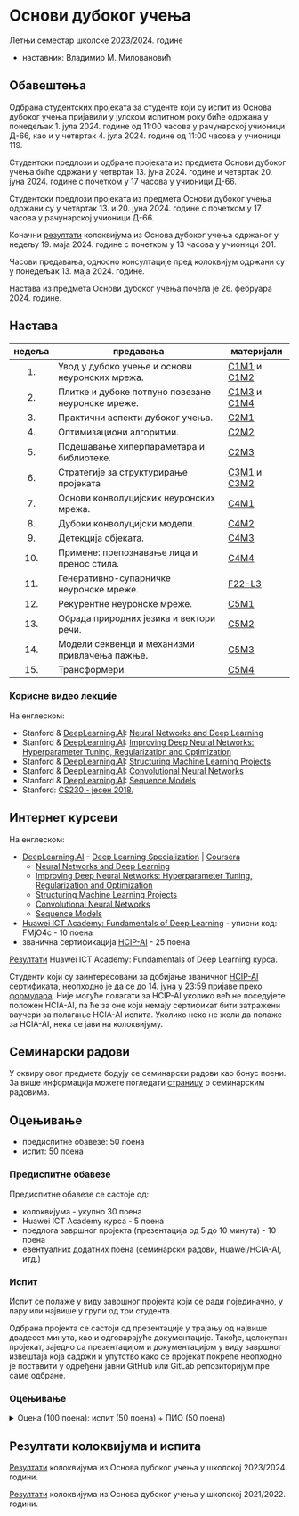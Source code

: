 # Основи дубоког учења

Летњи семестар школске 2023/2024. године
* наставник: Владимир М. Миловановић
<!--* сарадник: Исидора Грујић-->

## Обавештења

Одбрана студентских пројеката за студенте који су испит из Основа дубоког учења пријавили у јулском испитном року биће одржана у понедељак 1. јула 2024. године од 11:00 часова у рачунарској учионици Д-66, као и у четвртак 4. јула 2024. године од 11:00 часова у учионици 119.

Студентски предлози и одбране пројеката из предмета Основи дубоког учења биће одржани у четвртак 13. јуна 2024. године и четвртак 20. јуна 2024. године с почетком у 17 часова у учионици Д-66.

Студентски предлози пројеката из предмета Основи дубоког учења одржани су у четвртак 13. и 20. јуна 2024. године с почетком у 17 часова у рачунарској учионици Д-66.

Коначни [резултати](https://docs.google.com/spreadsheets/d/1VswTNw6_4dwwYHJ4HKwy48Sr9dvXGpPPAtdcZj2Kg9w) колоквијума из Основа дубоког учења одржаног у недељу 19. маја 2024. године с почетком у 13 часова у учионици 201.

Часови предавања, односно консултације пред колоквијум одржани су у понедељак 13. маја 2024. године.

Настава из предмета Основи дубоког учења почела је 26. фебруара 2024. године.

## Настава

недеља |                     предавања                    |          материјали
:----: | ------------------------------------------------ | ----------------------------
  1\.  | Увод у дубоко учење и основи неуронских мрежа.   | [C1M1][C1M1] и [C1M2][C1M2]
  2\.  | Плитке и дубоке потпуно повезане неуронске мреже.| [C1M3][C1M3] и [C1M4][C1M4]
  3\.  | Практични аспекти дубоког учења.                 | [C2M1][C2M1]
  4\.  | Оптимизациони алгоритми.                         | [C2M2][C2M2]
  5\.  | Подешавање хиперпараметара и библиотеке.         | [C2M3][C2M3]
  6\.  | Стратегије за структурирање пројеката            | [C3M1][C3M1] и [C3M2][C3M2]
  7\.  | Основи конволуцијских неуронских мрежа.          | [C4M1][C4M1]
  8\.  | Дубоки конволуцијски модели.                     | [C4M2][C4M2]
  9\.  | Детекција објеката.                              | [C4M3][C4M3]
 10\.  | Примене: препознавање лица и пренос стила.       | [C4M4][C4M4]
 11\.  | Генеративно-супарничке неуронске мреже.          | [F22-L3][F22-L3]
 12\.  | Рекурентне неуронске мреже.                      | [C5M1][C5M1]
 13\.  | Обрада природних језика и вектори речи.          | [C5M2][C5M2]
 14\.  | Модели секвенци и механизми привлачења пажње.    | [C5M3][C5M3]
 15\.  | Трансформери.                                    | [C5M4][C5M4]

[C1M1]: https://cs230.stanford.edu/files/C1M1.pdf
[C1M2]: https://cs230.stanford.edu/files/C1M2.pdf
[C1M3]: https://cs230.stanford.edu/files/C1M3.pdf
[C1M4]: https://cs230.stanford.edu/files/C1M4.pdf
[C2M1]: https://cs230.stanford.edu/files/C2M1.pdf
[C2M2]: https://cs230.stanford.edu/files/C2M2.pdf
[C2M3]: https://cs230.stanford.edu/files/C2M3.pdf
[C3M1]: https://cs230.stanford.edu/files/C3M1.pdf
[C3M2]: https://cs230.stanford.edu/files/C3M2.pdf
[C4M1]: https://cs230.stanford.edu/files/C4M1.pdf
[C4M2]: https://cs230.stanford.edu/files/C4M2.pdf
[C4M3]: https://cs230.stanford.edu/files/C4M3.pdf
[C4M4]: https://cs230.stanford.edu/files/C4M4.pdf
[C5M1]: https://cs230.stanford.edu/files/C5M1.pdf
[C5M2]: https://cs230.stanford.edu/files/C5M2.pdf
[C5M3]: https://cs230.stanford.edu/files/C5M3.pdf
[C5M4]: https://cs230.stanford.edu/files/C5M4.pdf

[S23-L1]: https://cs230.stanford.edu/syllabus/spring_2023/lecture_1.pdf

[F22-L1]: https://cs230.stanford.edu/syllabus/fall_2022/lecture_1.pdf
[F22-L2]: https://cs230.stanford.edu/syllabus/fall_2022/lecture_2.pdf
[F22-L3]: https://cs230.stanford.edu/syllabus/fall_2022/lecture_3.pdf
[F22-L5]: https://cs230.stanford.edu/syllabus/fall_2022/lecture_5.pdf
[F22-L10]: https://cs230.stanford.edu/syllabus/fall_2022/lecture_10.pdf

[S22-L1]: https://cs230.stanford.edu/syllabus/spring_2022/lecture_1.pdf
[S22-L2]: https://cs230.stanford.edu/syllabus/spring_2022/lecture_2.pdf
[S22-L3]: https://cs230.stanford.edu/syllabus/spring_2022/lecture_3.pdf
[S22-L5]: https://cs230.stanford.edu/syllabus/spring_2022/lecture_5.pdf
[S22-L7]: https://cs230.stanford.edu/syllabus/spring_2022/lecture_7.pdf
[S22-L9]: https://cs230.stanford.edu/syllabus/spring_2022/lecture_9.pdf

[F21-L1]: https://cs230.stanford.edu/syllabus/fall_2021/lecture_1.pdf
[F21-L2]: https://cs230.stanford.edu/syllabus/fall_2021/lecture_2.pdf
[F21-L4]: https://cs230.stanford.edu/syllabus/fall_2021/lecture_4.pdf
[F21-L5]: https://cs230.stanford.edu/syllabus/fall_2021/lecture_5.pdf
[F21-L7]: https://cs230.stanford.edu/syllabus/fall_2021/lecture_7.pdf
[F21-L9]: https://cs230.stanford.edu/syllabus/fall_2021/lecture_9.pdf
[F21-L10]: https://cs230.stanford.edu/syllabus/fall_2021/lecture_10.pdf

### Корисне видео лекције

На енглеском:
* Stanford & [DeepLearning.AI](https://www.deeplearning.ai): [Neural Networks and Deep Learning](https://www.youtube.com/playlist?list=PLkDaE6sCZn6Ec-XTbcX1uRg2_u4xOEky0)
* Stanford & [DeepLearning.AI](https://www.deeplearning.ai): [Improving Deep Neural Networks: Hyperparameter Tuning, Regularization and Optimization](https://www.youtube.com/playlist?list=PLkDaE6sCZn6Hn0vK8co82zjQtt3T2Nkqc)
* Stanford & [DeepLearning.AI](https://www.deeplearning.ai): [Structuring Machine Learning Projects](https://www.youtube.com/playlist?list=PLkDaE6sCZn6E7jZ9sN_xHwSHOdjUxUW_b)
* Stanford & [DeepLearning.AI](https://www.deeplearning.ai): [Convolutional Neural Networks](https://www.youtube.com/playlist?list=PLkDaE6sCZn6Gl29AoE31iwdVwSG-KnDzF)
* Stanford & [DeepLearning.AI](https://www.deeplearning.ai): [Sequence Models](https://www.youtube.com/playlist?list=PLkDaE6sCZn6F6wUI9tvS_Gw1vaFAx6rd6)
* Stanford: [CS230 - јесен 2018.](https://www.youtube.com/playlist?list=PLoROMvodv4rOABXSygHTsbvUz4G_YQhOb)

## Интернет курсеви

На енглеском:
* [DeepLearning.AI](https://www.deeplearning.ai) - [Deep Learning Specialization](https://www.coursera.org/specializations/deep-learning) | [Coursera](https://www.coursera.org)
  * [Neural Networks and Deep Learning](https://www.coursera.org/learn/neural-networks-deep-learning)
  * [Improving Deep Neural Networks: Hyperparameter Tuning, Regularization and Optimization](https://www.coursera.org/learn/deep-neural-network)
  * [Structuring Machine Learning Projects](https://www.coursera.org/learn/machine-learning-projects)
  * [Convolutional Neural Networks](https://www.coursera.org/learn/convolutional-neural-networks)
  * [Sequence Models](https://www.coursera.org/learn/nlp-sequence-models)
* [Huawei ICT Academy: Fundamentals of Deep Learning](https://uniportal.huawei.com/accounts/register.do?method=toRegister) - уписни код: FMjO4c - 10 поена
* званична сертификација [HCIP-AI](./Huawei/010102001901808059131409.pdf) - 25 поена

[Резултати](https://docs.google.com/spreadsheets/d/1RyvG7IVa4uybtXSHzngpcbnb8LEaEkFF4xU8CdShJMo) Huawei ICT Academy: Fundamentals of Deep Learning курса.

Студенти који су заинтересовани за добијање званичног [HCIP-AI](./Huawei/010102001901808059131409.pdf) сертификата, неопходно је да се до 14. јуна у 23:59 пријаве преко [формулара](https://docs.google.com/forms/d/e/1FAIpQLSe0yFvtZOzUZyyrwSO5gUh-5jG9yvlcUDIH1lHiOg3KT0XfNQ/viewform?usp=sf_link). Није могуће полагати за HCIP-AI уколико већ не поседујете положен HCIA-AI, па ће за оне који немају сертификат бити затражени ваучери за полагање HCIA-AI испита. Уколико неко не жели да полаже за HCIA-AI, нека се јави на колоквијуму.

## Семинарски радови

У оквиру овог предмета бодују се семинарски радови као бонус поени. За више информација можете погледати [страницу](https://elektrotehnika.github.io/seminarski) о семинарским радовима.

## Оцењивање

* предиспитне обавезе: 50 поена
* испит: 50 поена

### Предиспитне обавезе

Предиспитне обавезе се састоје од:
* колоквијума - укупно 30 поена
* Huawei ICT Academy курса - 5 поена
* предлога завршног пројекта (презентација од 5 до 10 минута) - 10 поена
* евентуалних додатних поена (семинарски радови, Huawei/HCIA-AI, итд.)

### Испит

Испит се полаже у виду завршног пројекта који се ради појединачно, у пару или највише у групи од три студента.

Одбрана пројекта се састоји од презентације у трајању од највише двадесет минута, као и одговарајуће документације. Такође, целокупан пројекат, заједно са презентацијом и документацијом у виду завршног извештаја која садржи и упутство како се пројекат покреће неопходно је поставити у одређени јавни GitHub или GitLab репозиторијум пре саме одбране.

### Оцењивање

<details markdown='block'>
<summary>Оцена (100 поена): испит (50 поена) + ПИО (50 поена)</summary>

* **5**: од 0 до 50 поена
* **6**: од 51 до 60 поена
* **7**: од 61 до 70 поена
* **8**: од 71 до 80 поена
* **9**: од 81 до 90 поена
* **10**: од 91 до 100 поена

</details>

## Резултати колоквијума и испита

[Резултати](https://docs.google.com/spreadsheets/d/1VswTNw6_4dwwYHJ4HKwy48Sr9dvXGpPPAtdcZj2Kg9w) колоквијума из Основа дубоког учења у школској 2023/2024. години.

[Резултати](https://docs.google.com/spreadsheets/d/1_AmBhgif2AVoadrnCksmKhYxyTy0ZBFe8XNZC_B8v-U) колоквијума из Основа дубоког учења у школској 2021/2022. години.
